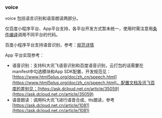 ### voice

voice 包括语言识别和语音朗读两部分。

仅百度小程序平台、App平台支持，各平台开发方式暂未统一，使用时需注意用[条件编译](https://uniapp.dcloud.io/platform)调用不同平台的代码。

百度小程序平台支持语音识别，参考：[规范详情](https://smartprogram.baidu.com/docs/develop/api/ai_voice/)

App 平台实现参考：

- 语音识别：支持科大讯飞语音识别和百度语音识别，云打包的话需要在manifest中勾选模块和App SDK配置，开发规范见：[https://www.html5plus.org/doc/zh_cn/speech.html](https://www.html5plus.org/doc/zh_cn/speech.html)，配置文档及讯飞百度的差别见：[https://ask.dcloud.net.cn/article/35059](https://ask.dcloud.net.cn/article/35059)
- 语音朗读：调用科大讯飞进行语音合成、tts朗读，参考[https://ask.dcloud.net.cn/article/1081](https://ask.dcloud.net.cn/article/1081)
